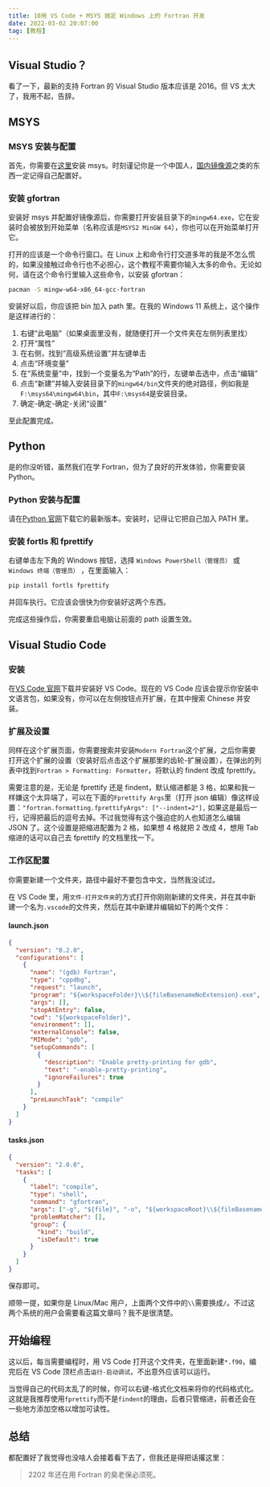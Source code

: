 ```yaml
---
title: 10用 VS Code + MSYS 搞定 Windows 上的 Fortran 开发
date: 2022-03-02 20:07:00
tag: [教程]
---
```


## Visual Studio？

看了一下，最新的支持 Fortran 的 Visual Studio 版本应该是 2016。但 VS 太大了，我用不起，告辞。

## MSYS

### MSYS 安装与配置

首先，你需要在[这里](https://www.msys2.org/)安装 msys。时刻谨记你是一个中国人，[国内镜像源](https://mirrors.ustc.edu.cn/help/msys2.html)之类的东西一定记得自己配置好。

### 安装 gfortran

安装好 msys 并配置好镜像源后，你需要打开安装目录下的`mingw64.exe`，它在安装时会被放到开始菜单（名称应该是`MSYS2 MinGW 64`），你也可以在开始菜单打开它。

打开的应该是一个命令行窗口。在 Linux 上和命令行打交道多年的我是不怎么慌的，如果没接触过命令行也不必担心，这个教程不需要你输入太多的命令。无论如何，请在这个命令行里输入这些命令，以安装 gfortran：

```bash
pacman -S mingw-w64-x86_64-gcc-fortran
```

安装好以后，你应该把 bin 加入 path 里。在我的 Windows 11 系统上，这个操作是这样进行的：

1. 右键“此电脑”（如果桌面里没有，就随便打开一个文件夹在左侧列表里找）
2. 打开“属性”
3. 在右侧，找到“高级系统设置”并左键单击
4. 点击“环境变量”
5. 在“系统变量”中，找到一个变量名为“Path”的行，左键单击选中，点击“编辑”
6. 点击“新建”并输入安装目录下的`mingw64/bin`文件夹的绝对路径，例如我是`F:\msys64\mingw64\bin`，其中`F:\msys64`是安装目录。
7. 确定-确定-确定-关闭“设置”

至此配置完成。

## Python

是的你没听错，虽然我们在学 Fortran，但为了良好的开发体验，你需要安装 Python。

### Python 安装与配置

请在[Python 官网](https://www.python.org/)下载它的最新版本。安装时，记得让它把自己加入 PATH 里。

### 安装 fortls 和 fprettify

右键单击左下角的 Windows 按钮，选择 `Windows PowerShell（管理员）` 或 `Windows 终端（管理员）` ，在里面输入：

```bash
pip install fortls fprettify
```

并回车执行。它应该会很快为你安装好这两个东西。

完成这些操作后，你需要重启电脑让前面的 path 设置生效。

## Visual Studio Code

### 安装

在[VS Code 官网](https://code.visualstudio.com/)下载并安装好 VS Code。现在的 VS Code 应该会提示你安装中文语言包，如果没有，你可以在左侧按钮点开扩展，在其中搜索 Chinese 并安装。

### 扩展及设置

同样在这个扩展页面，你需要搜索并安装`Modern Fortran`这个扩展，之后你需要打开这个扩展的设置（安装好后点击这个扩展那里的齿轮-扩展设置），在弹出的列表中找到`Fortran > Formatting: Formatter`，将默认的 findent 改成 fprettify。

需要注意的是，无论是 fprettify 还是 findent，默认缩进都是 3 格，如果和我一样嫌这个太异端了，可以在下面的`Fprettify Args`里（打开 json 编辑）像这样设置：`"fortran.formatting.fprettifyArgs": ["--indent=2"],` 如果这是最后一行，记得把最后的逗号去掉。不过我觉得有这个强迫症的人也知道怎么编辑 JSON 了。这个设置是把缩进配置为 2 格，如果想 4 格就把 2 改成 4，想用 Tab 缩进的话可以自己去 fprettify 的文档里找一下。

### 工作区配置

你需要新建一个文件夹，路径中最好不要包含中文，当然我没试过。

在 VS Code 里，用`文件-打开文件夹`的方式打开你刚刚新建的文件夹，并在其中新建一个名为`.vscode`的文件夹，然后在其中新建并编辑如下的两个文件：

#### launch.json

```json
{
  "version": "0.2.0",
  "configurations": [
    {
      "name": "(gdb) Fortran",
      "type": "cppdbg",
      "request": "launch",
      "program": "${workspaceFolder}\\${fileBasenameNoExtension}.exe",
      "args": [],
      "stopAtEntry": false,
      "cwd": "${workspaceFolder}",
      "environment": [],
      "externalConsole": false,
      "MIMode": "gdb",
      "setupCommands": [
        {
          "description": "Enable pretty-printing for gdb",
          "text": "-enable-pretty-printing",
          "ignoreFailures": true
        }
      ],
      "preLaunchTask": "compile"
    }
  ]
}
```

#### tasks.json

```json
{
  "version": "2.0.0",
  "tasks": [
    {
      "label": "compile",
      "type": "shell",
      "command": "gfortran",
      "args": ["-g", "${file}", "-o", "${workspaceRoot}\\${fileBasenameNoExtension}.exe"],
      "problemMatcher": [],
      "group": {
        "kind": "build",
        "isDefault": true
      }
    }
  ]
}
```

保存即可。

顺带一提，如果你是 Linux/Mac 用户，上面两个文件中的`\\`需要换成`/`。不过这两个系统的用户会需要看这篇文章吗？我不是很清楚。

## 开始编程

这以后，每当需要编程时，用 VS Code 打开这个文件夹，在里面新建`*.f90`，编完后在 VS Code 顶栏点击`运行-启动调试`，不出意外应该可以运行。

当觉得自己的代码太乱了的时候，你可以右键-格式化文档来将你的代码格式化。这就是我推荐使用`fprettify`而不是`findent`的理由，后者只管缩进，前者还会在一些地方添加空格以增加可读性。

## 总结

都配置好了我觉得也没啥人会接着看下去了，但我还是得把话撂这里：

> 2202 年还在用 Fortran 的臭老保必须死。
